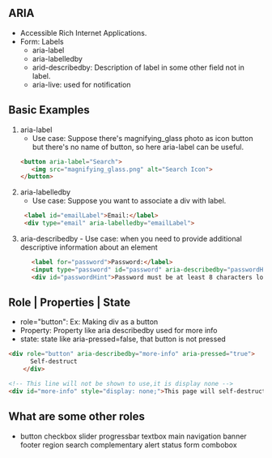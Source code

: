 ## ARIA
- Accessible Rich Internet Applications.
- Form: Labels
  - aria-label
  - aria-labelledby
  - arid-describedby: Description of label in some other field not in label.
  - aria-live: used for notification

## Basic Examples
  1. aria-label
       - Use case: Suppose there's magnifying_glass photo as icon button but there's no name of button,
         so here aria-label can be useful.
       ```HTML
       <button aria-label="Search">
          <img src="magnifying_glass.png" alt="Search Icon">
       </button>
       ```
  2. aria-labelledby
       - Use case: Suppose you want to associate a div with label.
       ``` HTML
        <label id="emailLabel">Email:</label>
        <div type="email" aria-labelledby="emailLabel">
       ```
  3. aria-describedby
         - Use case: when you need to provide additional descriptive information about an element
       ``` HTML
          <label for="password">Password:</label>
          <input type="password" id="password" aria-describedby="passwordHint">
          <div id="passwordHint">Password must be at least 8 characters long and contain a mix of letters, numbers, and special characters.</div>

       ```

## Role | Properties | State
- role="button": Ex: Making div as a button
- Property: Property like aria describedby used for more info
- state: state like aria-pressed=false, that button is not pressed

```HTML
<div role="button" aria-describedby="more-info" aria-pressed="true">
      Self-destruct
    </div>

<!-- This line will not be shown to use,it is display none -->
<div id="more-info" style="display: none;">This page will self-destruct in 10 seconds.</div>
```

## What are some other roles
- button checkbox slider progressbar textbox main navigation banner footer region search complementary alert status form combobox

